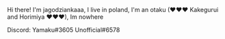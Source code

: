 Hi there! I'm jagodziankaaa, 
I live in poland, 
I'm an otaku (❤❤❤ Kakegurui and Horimiya ❤❤❤),
Im nowhere

Discord:
Yamaku#3605
Unofficial#6578
